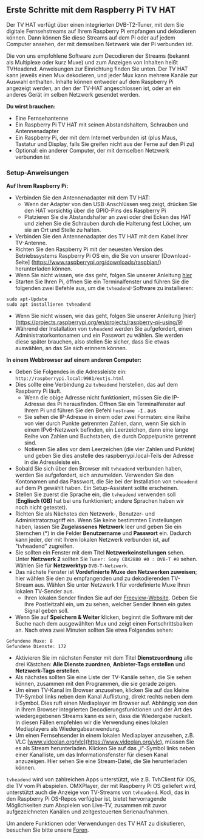 ## Erste Schritte mit dem Raspberry Pi TV HAT

Der TV HAT verfügt über einen integrierten DVB-T2-Tuner, mit dem Sie digitale Fernsehstreams auf Ihrem Raspberry Pi empfangen und dekodieren können. Dann können Sie diese Streams auf dem Pi oder auf jedem Computer ansehen, der mit demselben Netzwerk wie der Pi verbunden ist.

Die von uns empfohlene Software zum Decodieren der Streams (bekannt als Multiplexe oder kurz Muxe) und zum Anzeigen von Inhalten heißt TVHeadend. Anweisungen zur Einrichtung finden Sie unten. Der TV HAT kann jeweils einen Mux dekodieren, und jeder Mux kann mehrere Kanäle zur Auswahl enthalten. Inhalte können entweder auf dem Raspberry Pi angezeigt werden, an den der TV-HAT angeschlossen ist, oder an ein anderes Gerät im selben Netzwerk gesendet werden.

**Du wirst brauchen:**
* Eine Fernsehantenne
* Ein Raspberry Pi TV HAT mit seinen Abstandshaltern, Schrauben und Antennenadapter
* Ein Raspberry Pi, der mit dem Internet verbunden ist (plus Maus, Tastatur und Display, falls
Sie greifen nicht aus der Ferne auf den Pi zu)
* Optional: ein anderer Computer, der mit demselben Netzwerk verbunden ist

### Setup-Anweisungen

**Auf Ihrem Raspberry Pi:**

* Verbinden Sie den Antennenadapter mit dem TV HAT:
  * Wenn der Adapter von den USB-Anschlüssen weg zeigt, drücken Sie den HAT vorsichtig über die GPIO-Pins des Raspberry Pi
  * Platzieren Sie die Abstandshalter an zwei oder drei Ecken des HAT und ziehen Sie die Schrauben durch die Halterung fest
Löcher, um sie an Ort und Stelle zu halten.
* Verbinden Sie den Antennenadapter des TV HAT mit dem Kabel Ihrer TV-Antenne.
* Richten Sie den Raspberry Pi mit der neuesten Version des Betriebssystems Raspberry Pi OS ein, die Sie von unserer [Download-Seite] (https://www.raspberrypi.org/downloads/raspbian/) herunterladen können.
 * Wenn Sie nicht wissen, wie das geht, folgen Sie unserer Anleitung [hier](https://projects.raspberrypi.org/en/pathways/getting-started-with-raspberry-pi)
* Starten Sie Ihren Pi, öffnen Sie ein Terminalfenster und führen Sie die folgenden zwei Befehle aus, um die `tvheadend`-Software zu installieren:
```
sudo apt-Update
sudo apt installieren tvheadend
```
  * Wenn Sie nicht wissen, wie das geht, folgen Sie unserer Anleitung [hier] (https://projects.raspberrypi.org/en/projects/raspberry-pi-using/9)
* Während der Installation von `tvheadend` werden Sie aufgefordert, einen Administratorkontonamen und ein Passwort zu wählen. Sie werden diese später brauchen, also stellen Sie sicher, dass Sie etwas auswählen, an das Sie sich erinnern können.

**In einem Webbrowser auf einem anderen Computer:**

* Geben Sie Folgendes in die Adressleiste ein: `http://raspberrypi.local:9981/extjs.html`
* Dies sollte eine Verbindung zu `tvheadend` herstellen, das auf dem Raspberry Pi läuft.
  * Wenn die obige Adresse nicht funktioniert, müssen Sie die IP-Adresse des Pi herausfinden. Öffnen Sie ein Terminalfenster auf Ihrem Pi und führen Sie den Befehl `hostname -I` . aus
  * Sie sehen die IP-Adresse in einem oder zwei Formaten: eine Reihe von vier durch Punkte getrennten Zahlen, dann, wenn Sie sich in einem IPv6-Netzwerk befinden, ein Leerzeichen, dann eine lange Reihe von Zahlen und Buchstaben, die durch Doppelpunkte getrennt sind.
  * Notieren Sie alles vor dem Leerzeichen (die vier Zahlen und Punkte) und geben Sie dies anstelle des raspberrypi.local-Teils der Adresse in die Adressleiste ein.
* Sobald Sie sich über den Browser mit `tvheadend` verbunden haben, werden Sie aufgefordert, sich anzumelden. Verwenden Sie den Kontonamen und das Passwort, die Sie bei der Installation von `tvheadend` auf dem Pi gewählt haben. Ein Setup-Assistent sollte erscheinen.
* Stellen Sie zuerst die Sprache ein, die `tvheadend` verwenden soll (**Englisch (GB)** hat bei uns funktioniert; andere Sprachen haben wir noch nicht getestet).
* Richten Sie als Nächstes den Netzwerk-, Benutzer- und Administratorzugriff ein. Wenn Sie keine bestimmten Einstellungen haben, lassen Sie **Zugelassenes Netzwerk** leer und geben Sie ein Sternchen (*) in die Felder **Benutzername** und **Passwort** ein. Dadurch kann jeder, der mit Ihrem lokalen Netzwerk verbunden ist, auf "tvheadend" zugreifen.
* Sie sollten ein Fenster mit dem Titel **Netzwerkeinstellungen** sehen. Unter **Netzwerk 2** sollten Sie `Tuner: Sony CDX2880 #0 : DVB-T #0` sehen. Wählen Sie für **Netzwerktyp** `DVB-T-Netzwerk`.
* Das nächste Fenster ist **Vordefinierte Muxe den Netzwerken zuweisen**; hier wählen Sie den zu empfangenden und zu dekodierenden TV-Stream aus. Wählen Sie unter Netzwerk 1 für vordefinierte Muxe Ihren lokalen TV-Sender aus.
  * Ihren lokalen Sender finden Sie auf der [Freeview-Website](https://www.freeview.co.uk/help). Geben Sie Ihre Postleitzahl ein, um zu sehen, welcher Sender Ihnen ein gutes Signal geben soll.
* Wenn Sie auf **Speichern & Weiter** klicken, beginnt die Software mit der Suche nach dem ausgewählten Mux und zeigt einen Fortschrittsbalken an. Nach etwa zwei Minuten sollten Sie etwa Folgendes sehen:
```
Gefundene Muxe: 8
Gefundene Dienste: 172
```
* Aktivieren Sie im nächsten Fenster mit dem Titel **Dienstzuordnung** alle drei Kästchen: **Alle Dienste zuordnen**, **Anbieter-Tags erstellen** und **Netzwerk-Tags erstellen**.
* Als nächstes sollten Sie eine Liste der TV-Kanäle sehen, die Sie sehen können, zusammen mit den Programmen, die sie gerade zeigen.
* Um einen TV-Kanal im Browser anzusehen, klicken Sie auf das kleine TV-Symbol links neben dem Kanal
Auflistung, direkt rechts neben dem **i**-Symbol. Dies ruft einen Mediaplayer im Browser auf. Abhängig von den in Ihrem Browser integrierten Decodierungsfunktionen und der Art des wiedergegebenen Streams kann es sein, dass die Wiedergabe ruckelt. In diesen Fällen empfehlen wir die Verwendung eines lokalen Mediaplayers als Wiedergabeanwendung.
* Um einen Fernsehsender in einem lokalen Mediaplayer anzusehen, z.B. VLC [www.videolan.org/vlc](https://www.videolan.org/vlc), müssen Sie es als Stream herunterladen. Klicken Sie auf das „i“-Symbol links neben einer Kanalliste, um das Informationsfenster für diesen Kanal anzuzeigen. Hier sehen Sie eine Stream-Datei, die Sie herunterladen können.

`tvheadend` wird von zahlreichen Apps unterstützt, wie z.B. TvhClient für iOS, die TV vom Pi abspielen. OMXPlayer, der mit Raspberry Pi OS geliefert wird, unterstützt auch die Anzeige von TV-Streams von `tvheadend`. Kodi, das in den Raspberry Pi OS-Repos verfügbar ist, bietet hervorragende Möglichkeiten zum Abspielen von Live-TV, zusammen mit zuvor aufgezeichneten Kanälen und zeitgesteuerten Serienaufnahmen.

Um andere Funktionen oder Verwendungen des TV HAT zu diskutieren, besuchen Sie bitte unsere [Foren](https://www.raspberrypi.org/forums).